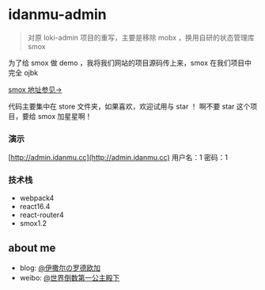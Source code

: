 
# idanmu-admin
>对原 loki-admin 项目的重写，主要是移除 mobx ，换用自研的状态管理库 smox

为了给 smox 做 demo ，我将我们网站的项目源码传上来，smox 在我们项目中完全 ojbk

[smox 地址参见→](https://github.com/132yse/smox)

代码主要集中在 store 文件夹，如果喜欢，欢迎试用与 star ！
啊不要 star 这个项目，要给 smox 加星星啊！

### 演示
[http://admin.idanmu.cc](http://admin.idanmu.cc)
用户名：1 密码：1

### 技术栈
* webpack4
* react16.4
* react-router4
* smox1.2

## about me
* blog: [@伊撒尔の罗德欧加](http://www.yisaer.com)
* weibo: [@世界倒数第一公主殿下](http://weibo.com/oreshura)